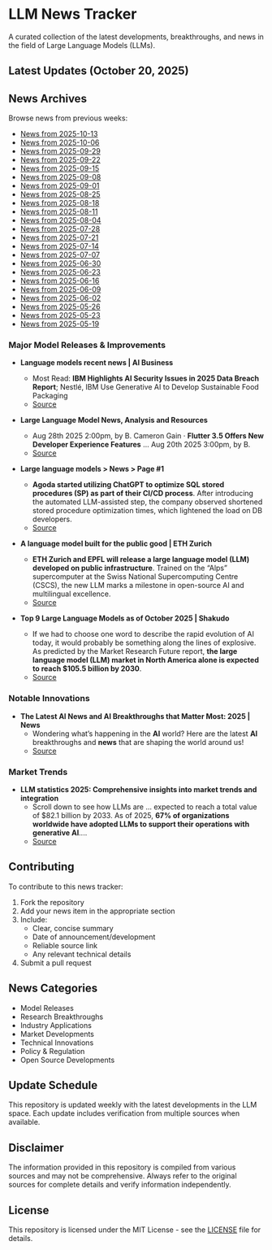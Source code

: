 # LLM News Tracker

A curated collection of the latest developments, breakthroughs, and news in the field of Large Language Models (LLMs).

## Latest Updates (October 20, 2025)


## News Archives

Browse news from previous weeks:

- [News from 2025-10-13](archives/news_2025-10-13.md)
- [News from 2025-10-06](archives/news_2025-10-06.md)
- [News from 2025-09-29](archives/news_2025-09-29.md)
- [News from 2025-09-22](archives/news_2025-09-22.md)
- [News from 2025-09-15](archives/news_2025-09-15.md)
- [News from 2025-09-08](archives/news_2025-09-08.md)
- [News from 2025-09-01](archives/news_2025-09-01.md)
- [News from 2025-08-25](archives/news_2025-08-25.md)
- [News from 2025-08-18](archives/news_2025-08-18.md)
- [News from 2025-08-11](archives/news_2025-08-11.md)
- [News from 2025-08-04](archives/news_2025-08-04.md)
- [News from 2025-07-28](archives/news_2025-07-28.md)
- [News from 2025-07-21](archives/news_2025-07-21.md)
- [News from 2025-07-14](archives/news_2025-07-14.md)
- [News from 2025-07-07](archives/news_2025-07-07.md)
- [News from 2025-06-30](archives/news_2025-06-30.md)
- [News from 2025-06-23](archives/news_2025-06-23.md)
- [News from 2025-06-16](archives/news_2025-06-16.md)
- [News from 2025-06-09](archives/news_2025-06-09.md)
- [News from 2025-06-02](archives/news_2025-06-02.md)
- [News from 2025-05-26](archives/news_2025-05-26.md)
- [News from 2025-05-23](archives/news_2025-05-23.md)
- [News from 2025-05-19](archives/news_2025-05-19.md)

### Major Model Releases & Improvements

- **Language models recent news | AI Business**
  - Most Read: <strong>IBM Highlights AI Security Issues in 2025 Data Breach Report</strong>; Nestlé, IBM Use Generative AI to Develop Sustainable Food Packaging
  - [Source](https://aibusiness.com/nlp/language-models)

- **Large Language Model News, Analysis and Resources**
  - Aug 28th 2025 2:00pm, by B. Cameron Gain · <strong>Flutter 3.5 Offers New Developer Experience Features</strong> ... Aug 20th 2025 3:00pm, by B.
  - [Source](https://thenewstack.io/llm/)

- **Large language models > News > Page #1**
  - <strong>Agoda started utilizing ChatGPT to optimize SQL stored procedures (SP) as part of their CI/CD process</strong>. After introducing the automated LLM-assisted step, the company observed shortened stored procedure optimization times, which lightened the load on DB developers.
  - [Source](https://www.infoq.com/llms/news/)

- **A language model built for the public good | ETH Zurich**
  - <strong>ETH Zurich and EPFL will release a large language model (LLM) developed on public infrastructure</strong>. Trained on the “Alps” supercomputer at the Swiss National Supercomputing Centre (CSCS), the new LLM marks a milestone in open-source AI and multilingual excellence.
  - [Source](https://ethz.ch/en/news-and-events/eth-news/news/2025/07/a-language-model-built-for-the-public-good.html)

- **Top 9 Large Language Models as of October 2025 | Shakudo**
  - If we had to choose one word to describe the rapid evolution of AI today, it would probably be something along the lines of explosive. As predicted by the Market Research Future report, <strong>the large language model (LLM) market in North America alone is expected to reach $105.5 billion by 2030</strong>.
  - [Source](https://www.shakudo.io/blog/top-9-large-language-models)

### Notable Innovations

- **The Latest AI News and AI Breakthroughs that Matter Most: 2025 | News**
  - Wondering what’s happening in the <strong>AI</strong> world? Here are the latest <strong>AI</strong> breakthroughs and <strong>news</strong> that are shaping the world around us!
  - [Source](https://www.crescendo.ai/news/latest-ai-news-and-updates)

### Market Trends

- **LLM statistics 2025: Comprehensive insights into market trends and integration**
  - Scroll down to see how LLMs are ... expected to reach a total value of $82.1 billion by 2033. As of 2025, <strong>67% of organizations worldwide have adopted LLMs to support their operations with generative AI</strong>....
  - [Source](https://www.hostinger.com/tutorials/llm-statistics)

## Contributing

To contribute to this news tracker:

1. Fork the repository
2. Add your news item in the appropriate section
3. Include:
   - Clear, concise summary
   - Date of announcement/development
   - Reliable source link
   - Any relevant technical details
4. Submit a pull request

## News Categories

- Model Releases
- Research Breakthroughs
- Industry Applications
- Market Developments
- Technical Innovations
- Policy & Regulation
- Open Source Developments

## Update Schedule

This repository is updated weekly with the latest developments in the LLM space. Each update includes verification from multiple sources when available.

## Disclaimer

The information provided in this repository is compiled from various sources and may not be comprehensive. Always refer to the original sources for complete details and verify information independently.

## License

This repository is licensed under the MIT License - see the [LICENSE](LICENSE) file for details.
